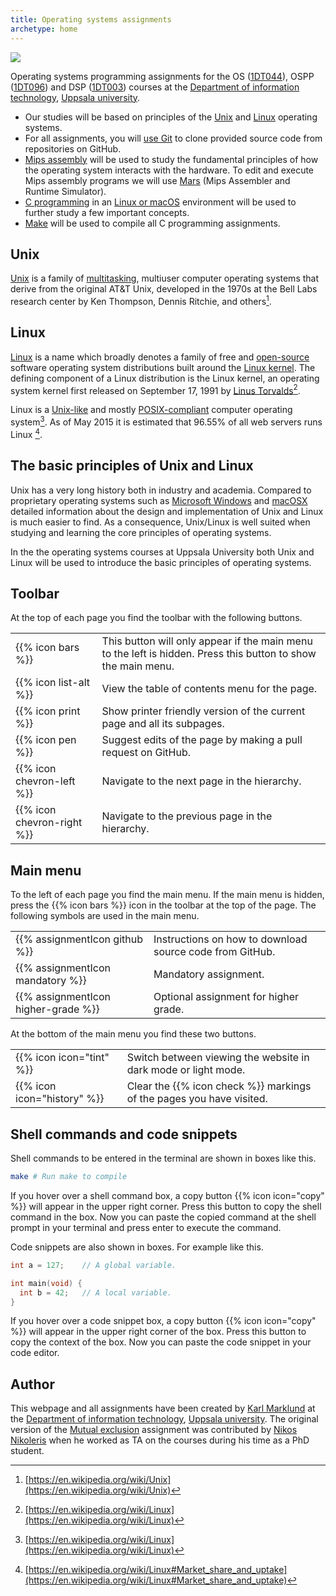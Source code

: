 ```yaml
---
title: Operating systems assignments
archetype: home
---
```


![](images/uu-full-logo-dark.png?classes=uu-full-logo)

Operating systems programming assignments for the OS ([1DT044][os]), OSPP
([1DT096][ospp]) and DSP ([1DT003][dsp]) courses at the [Department of
information technology][it], [Uppsala university][uu].

[os]: https://www.uu.se/en/study/course?query=1DT044
[ospp]: https://www.uu.se/en/study/course?query=1DT096
[dsp]: https://www.uu.se/en/study/course?query=1DT003

[it]: https://www.it.uu.se/first?lang=en
[uu]: https://www.uu.se/en/

- Our studies will be based on principles of the [Unix](#unix) and
  [Linux](#linux) operating systems.
- For all assignments, you will [use Git][git/github] to clone provided source code from repositories on GitHub. 
- [Mips assembly][mips] will be used to study the fundamental principles of how
  the operating system interacts with the hardware. To edit and execute Mips assembly programs we will use [Mars][mars] (Mips
Assembler and Runtime Simulator). 
- [C programming][c] in an [Linux or macOS](supported-platforms) environment will be used to further study a few important concepts.
- [Make][make] will be used to compile all C programming assignments. 


[mars]: http://courses.missouristate.edu/kenvollmar/mars/

[make]: https://en.wikipedia.org/wiki/Make_(software)

[unix/linux]: unix-and-linux

[mips]:  prerequisites/mips-and-mars

[c]:  prerequisites/c

[linux]: prerequisites/linux

[git/github]: prerequisites/git-and-github/

## Unix

[Unix](https://en.wikipedia.org/wiki/Unix) is a family of [multitasking][multitasking],
multiuser computer operating systems that derive from the original AT&T Unix,
developed in the 1970s at the Bell Labs research center by Ken Thompson, Dennis
Ritchie, and others[^unix].

[^unix]: [https://en.wikipedia.org/wiki/Unix](https://en.wikipedia.org/wiki/Unix)

[multitasking]: https://en.wikipedia.org/wiki/Computer_multitasking

## Linux

[Linux](https://en.wikipedia.org/wiki/Linux) is a name which broadly denotes a
family of free and [open-source](https://en.wikipedia.org/wiki/Open-source_software) software operating system distributions built
around the [Linux kernel](https://en.wikipedia.org/wiki/Linux_kernel). The defining component of a Linux distribution is the
Linux kernel, an operating system kernel first released on September 17,
1991 by [Linus Torvalds](https://en.wikipedia.org/wiki/Linus_Torvalds)[^linux].

Linux is a [Unix-like](https://en.wikipedia.org/wiki/Unix-like) and
mostly [POSIX-compliant](https://en.wikipedia.org/wiki/POSIX) computer operating
system[^linux]. As of May 2015 it is estimated that 96.55% of all web servers
runs Linux [^linux-market-share]. 

[^linux]: [https://en.wikipedia.org/wiki/Linux](https://en.wikipedia.org/wiki/Linux)

[^linux-market-share]:
    [https://en.wikipedia.org/wiki/Linux#Market_share_and_uptake](https://en.wikipedia.org/wiki/Linux#Market_share_and_uptake)
    
## The basic principles of Unix and Linux

Unix has a very long history both in industry and academia. Compared to
proprietary operating systems such as [Microsoft
Windows](https://en.wikipedia.org/wiki/Microsoft_Windows) and
[macOSX](https://en.wikipedia.org/wiki/MacOS) detailed information about the
design and implementation of Unix and Linux is much easier to find. As a
consequence, Unix/Linux is well suited when studying and learning the core
principles of operating systems. 

In the the operating systems courses at Uppsala University both Unix and Linux
will be used to introduce the basic principles of operating systems. 

## Toolbar

At the top of each page you find the toolbar with the following buttons.

<table class="icon-list">
<tr>
  <td>
    {{% icon bars %}}
  </td>
  <td>
    This button will only appear if the main menu to the left is hidden. Press this button to show
    the main menu. 
  </td>
</tr>
<tr>
  <td>
    {{% icon list-alt %}}
  </td>
  <td>
    View the table of contents menu for the page.
  </td>
</tr>
<tr>
  <td>
    {{% icon print %}}
  </td>
  <td>
    Show printer friendly version of the current page and all its subpages. 
  </td>
</tr>
<tr>
  <td>
    {{% icon pen %}}
  </td>
  <td>
    Suggest edits of the page by making a pull request on GitHub. 
  </td>
</tr>
<tr>
  <td>
    {{% icon chevron-left %}}
  </td>
  <td>
    Navigate to the next page in the hierarchy.
  </td>
</tr>
<tr>
  <td>
   {{% icon chevron-right %}}
  </td>
  <td>
    Navigate to the previous page in the hierarchy.
  </td>
</tr>
</table>


## Main menu

To the left of each page you find the main menu. If the main menu is hidden, press the {{%
icon bars %}} icon in the toolbar at the top of the page.  The following
symbols are used in the main menu.  


<table class="icon-list">
<tr>
  <td>
   {{% assignmentIcon github %}}
  </td>
  <td>
    Instructions on how to download source code from GitHub.
  </td>
</tr>
<tr>
  <td>
    {{% assignmentIcon mandatory %}}
  </td>
  <td>
   Mandatory assignment. 
  </td>
</tr>
<tr>
  <td>
   {{% assignmentIcon higher-grade %}}
  </td>
  <td>
     Optional assignment for higher grade.
  </td>
</tr>
</table>

At the bottom of the main menu you find these two buttons. 
<table class="icon-list">
<tr>
  <td>
 {{% icon icon="tint" %}}
  </td>
  <td>
    Switch between viewing the website in dark mode or light mode.
  </td>
</tr>
<tr>
  <td>
   {{% icon icon="history" %}}
  </td>
  <td>
  Clear the {{% icon check %}} markings of the pages
  you have visited. 
  </td>
</tr>
</table>

## Shell commands and code snippets 

Shell commands to be entered in the terminal are shown in boxes like this. 

``` bash session
make # Run make to compile
```

If you hover over a shell command box, a copy button {{% icon icon="copy" %}} will appear
in the upper right corner. Press this button to copy the shell command in the box. Now you
can paste the copied command at the shell prompt in your terminal and press
enter to execute the command. 

Code snippets are also shown in boxes. For example like this.

``` C
int a = 127;    // A global variable. 

int main(void) {
  int b = 42;   // A local variable.
}
```

If you hover over a code snippet box, a copy button {{% icon icon="copy" %}} will appear in the upper
right corner of the box. Press this button to copy the context of the box. Now
you can paste the code snippet in your code editor.

## Author

This webpage and all assignments have been created by [Karl Marklund][km] at the
[Department of information technology][it], [Uppsala university][uu]. The
original version of the [Mutual exclusion][mutex] assignment was contributed by [Nikos
Nikoleris][nn] when he worked as TA on the courses during his time as a PhD student.

[km]: https://www.katalog.uu.se/profile/?id=N2-482
[nn]: https://www.arm.ecs.soton.ac.uk/people/dr-nikos-nikoleris/
[mutex]: threads-and-synchronization/mutex/